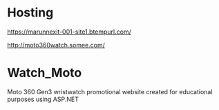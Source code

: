 # Hosting

https://marunnexit-001-site1.btempurl.com/

http://moto360watch.somee.com/


# Watch_Moto
Moto 360 Gen3 wristwatch promotional website created for educational purposes using ASP.NET
